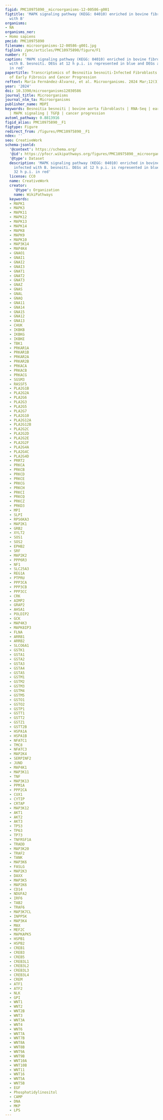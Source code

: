 ```yaml
---
figid: PMC10975890__microorganisms-12-00586-g001
figtitle: 'MAPK signaling pathway (KEGG: 04010) enriched in bovine fibroblasts infected
  with B'
organisms:
- NA
organisms_ner:
- Homo sapiens
pmcid: PMC10975890
filename: microorganisms-12-00586-g001.jpg
figlink: /pmc/articles/PMC10975890/figure/F1
number: F1
caption: 'MAPK signaling pathway (KEGG: 04010) enriched in bovine fibroblasts infected
  with B. besnoiti. DEGs at 12 h p.i. is represented in blue and DEGs at 32 h p.i.
  in red'
papertitle: Transcriptomics of Besnoitia besnoiti-Infected Fibroblasts Reveals Hallmarks
  of Early Fibrosis and Cancer Progression
reftext: María Fernández-Álvarez, et al. Microorganisms. 2024 Mar;12(3).
year: '2024'
doi: 10.3390/microorganisms12030586
journal_title: Microorganisms
journal_nlm_ta: Microorganisms
publisher_name: MDPI
keywords: Besnoitia besnoiti | bovine aorta fibroblasts | RNA-Seq | early fibrosis
  | MAPK signaling | TGFβ | cancer progression
automl_pathway: 0.8813916
figid_alias: PMC10975890__F1
figtype: Figure
redirect_from: /figures/PMC10975890__F1
ndex: ''
seo: CreativeWork
schema-jsonld:
  '@context': https://schema.org/
  '@id': https://pfocr.wikipathways.org/figures/PMC10975890__microorganisms-12-00586-g001.html
  '@type': Dataset
  description: 'MAPK signaling pathway (KEGG: 04010) enriched in bovine fibroblasts
    infected with B. besnoiti. DEGs at 12 h p.i. is represented in blue and DEGs at
    32 h p.i. in red'
  license: CC0
  name: CreativeWork
  creator:
    '@type': Organization
    name: WikiPathways
  keywords:
  - MAPK1
  - MAPK3
  - MAPK11
  - MAPK12
  - MAPK13
  - MAPK14
  - MAPK8
  - MAPK9
  - MAPK10
  - MAP3K14
  - MAP4K4
  - GNAO1
  - GNAI1
  - GNAI2
  - GNAI3
  - GNAT1
  - GNAT2
  - GNAT3
  - GNAZ
  - GNAS
  - GNAL
  - GNAQ
  - GNA11
  - GNA14
  - GNA15
  - GNA12
  - GNA13
  - CHUK
  - IKBKB
  - IKBKG
  - IKBKE
  - TBK1
  - PRKAR1A
  - PRKAR1B
  - PRKAR2A
  - PRKAR2B
  - PRKACA
  - PRKACB
  - PRKACG
  - SGSM3
  - RASSF5
  - PLA2G1B
  - PLA2G2A
  - PLA2G6
  - PLA2G3
  - PLA2G5
  - PLA2G7
  - PLA2G10
  - PLA2G12A
  - PLA2G12B
  - PLA2G2C
  - PLA2G2D
  - PLA2G2E
  - PLA2G2F
  - PLA2G4A
  - PLA2G4C
  - PLA2G4D
  - PRRT2
  - PRKCA
  - PRKCB
  - PRKCD
  - PRKCE
  - PRKCG
  - PRKCH
  - PRKCI
  - PRKCQ
  - PRKCZ
  - PRKD3
  - MPI
  - SLPI
  - RPS6KA3
  - MAP2K1
  - GRB2
  - XYLT2
  - SOS1
  - SOS2
  - EPHB2
  - SRF
  - MAP2K2
  - PPP6R3
  - NF1
  - SLC25A3
  - REG1A
  - PTPRU
  - PPP3CA
  - PPP3CB
  - PPP3CC
  - CRK
  - AIMP2
  - GRAP2
  - AHSA1
  - POLDIP2
  - GCK
  - MAP4K3
  - MAPK8IP3
  - FLNA
  - ARRB1
  - ARRB2
  - SLCO6A1
  - GSTK1
  - GSTA1
  - GSTA2
  - GSTA3
  - GSTA4
  - GSTA5
  - GSTM1
  - GSTM2
  - GSTM3
  - GSTM4
  - GSTM5
  - GSTO1
  - GSTO2
  - GSTP1
  - GSTT1
  - GSTT2
  - GSTZ1
  - GSTT2B
  - HSPA1A
  - HSPA1B
  - NFATC1
  - TMC8
  - NFATC3
  - MAP2K4
  - SERPINF2
  - JUND
  - MAP4K1
  - MAP3K11
  - TNF
  - MAP3K13
  - PPM1A
  - PPP2CA
  - CUX1
  - CYTIP
  - CRTAP
  - MAP3K12
  - AKT1
  - AKT2
  - AKT3
  - TP53
  - TP63
  - TP73
  - TNFRSF1A
  - TRADD
  - MAP3K20
  - TRAF2
  - TANK
  - MAP3K6
  - FASLG
  - MAP2K3
  - DAXX
  - MAP3K5
  - MAP2K6
  - CD14
  - NDUFA2
  - IRF6
  - TAB2
  - TRAF6
  - MAP3K7CL
  - INPP5K
  - MAP3K4
  - MAX
  - MEF2C
  - MAPKAPK5
  - HSPB1
  - HSPB2
  - CREB1
  - CREB3
  - CREB5
  - CREB3L1
  - CREB3L2
  - CREB3L3
  - CREB3L4
  - CREM
  - ATF1
  - ATF2
  - NLK
  - GPI
  - WNT1
  - WNT2
  - WNT2B
  - WNT3
  - WNT3A
  - WNT4
  - WNT6
  - WNT7A
  - WNT7B
  - WNT8A
  - WNT8B
  - WNT9A
  - WNT9B
  - WNT10A
  - WNT10B
  - WNT11
  - WNT16
  - WNT5A
  - WNT5B
  - EGF
  - Phosphatidylinositol
  - CAMP
  - DNA
  - MKP
  - LPS
---
```

